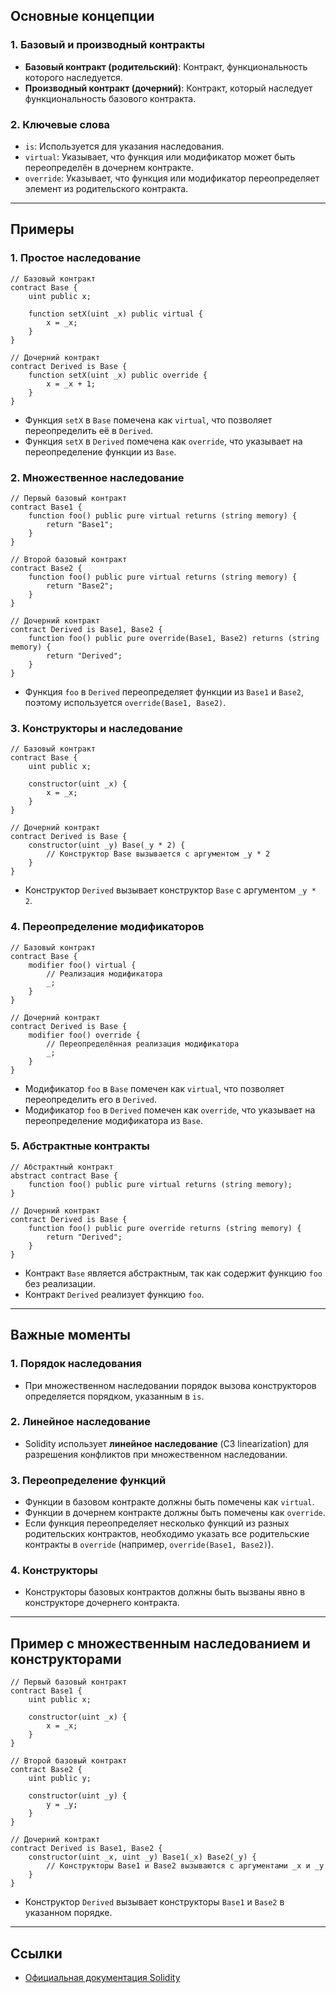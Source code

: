 ## Основные концепции

### 1. **Базовый и производный контракты**
- **Базовый контракт (родительский)**: Контракт, функциональность которого наследуется.
- **Производный контракт (дочерний)**: Контракт, который наследует функциональность базового контракта.

### 2. **Ключевые слова**
- `is`: Используется для указания наследования.
- `virtual`: Указывает, что функция или модификатор может быть переопределён в дочернем контракте.
- `override`: Указывает, что функция или модификатор переопределяет элемент из родительского контракта.

---

## Примеры

### 1. Простое наследование
```solidity
// Базовый контракт
contract Base {
    uint public x;

    function setX(uint _x) public virtual {
        x = _x;
    }
}

// Дочерний контракт
contract Derived is Base {
    function setX(uint _x) public override {
        x = _x + 1;
    }
}
```
- Функция `setX` в `Base` помечена как `virtual`, что позволяет переопределить её в `Derived`.
- Функция `setX` в `Derived` помечена как `override`, что указывает на переопределение функции из `Base`.

### 2. Множественное наследование
```solidity
// Первый базовый контракт
contract Base1 {
    function foo() public pure virtual returns (string memory) {
        return "Base1";
    }
}

// Второй базовый контракт
contract Base2 {
    function foo() public pure virtual returns (string memory) {
        return "Base2";
    }
}

// Дочерний контракт
contract Derived is Base1, Base2 {
    function foo() public pure override(Base1, Base2) returns (string memory) {
        return "Derived";
    }
}
```
- Функция `foo` в `Derived` переопределяет функции из `Base1` и `Base2`, поэтому используется `override(Base1, Base2)`.

### 3. Конструкторы и наследование
```solidity
// Базовый контракт
contract Base {
    uint public x;

    constructor(uint _x) {
        x = _x;
    }
}

// Дочерний контракт
contract Derived is Base {
    constructor(uint _y) Base(_y * 2) {
        // Конструктор Base вызывается с аргументом _y * 2
    }
}
```
- Конструктор `Derived` вызывает конструктор `Base` с аргументом `_y * 2`.

### 4. Переопределение модификаторов
```solidity
// Базовый контракт
contract Base {
    modifier foo() virtual {
        // Реализация модификатора
        _;
    }
}

// Дочерний контракт
contract Derived is Base {
    modifier foo() override {
        // Переопределённая реализация модификатора
        _;
    }
}
```
- Модификатор `foo` в `Base` помечен как `virtual`, что позволяет переопределить его в `Derived`.
- Модификатор `foo` в `Derived` помечен как `override`, что указывает на переопределение модификатора из `Base`.

### 5. Абстрактные контракты
```solidity
// Абстрактный контракт
abstract contract Base {
    function foo() public pure virtual returns (string memory);
}

// Дочерний контракт
contract Derived is Base {
    function foo() public pure override returns (string memory) {
        return "Derived";
    }
}
```
- Контракт `Base` является абстрактным, так как содержит функцию `foo` без реализации.
- Контракт `Derived` реализует функцию `foo`.

---

## Важные моменты

### 1. **Порядок наследования**
- При множественном наследовании порядок вызова конструкторов определяется порядком, указанным в `is`.

### 2. **Линейное наследование**
- Solidity использует **линейное наследование** (C3 linearization) для разрешения конфликтов при множественном наследовании.

### 3. **Переопределение функций**
- Функции в базовом контракте должны быть помечены как `virtual`.
- Функции в дочернем контракте должны быть помечены как `override`.
- Если функция переопределяет несколько функций из разных родительских контрактов, необходимо указать все родительские контракты в `override` (например, `override(Base1, Base2)`).

### 4. **Конструкторы**
- Конструкторы базовых контрактов должны быть вызваны явно в конструкторе дочернего контракта.

---

## Пример с множественным наследованием и конструкторами
```solidity
// Первый базовый контракт
contract Base1 {
    uint public x;

    constructor(uint _x) {
        x = _x;
    }
}

// Второй базовый контракт
contract Base2 {
    uint public y;

    constructor(uint _y) {
        y = _y;
    }
}

// Дочерний контракт
contract Derived is Base1, Base2 {
    constructor(uint _x, uint _y) Base1(_x) Base2(_y) {
        // Конструкторы Base1 и Base2 вызываются с аргументами _x и _y
    }
}
```
- Конструктор `Derived` вызывает конструкторы `Base1` и `Base2` в указанном порядке.

---

## Ссылки
- [Официальная документация Solidity](https://docs.soliditylang.org/en/latest/contracts.html#inheritance)